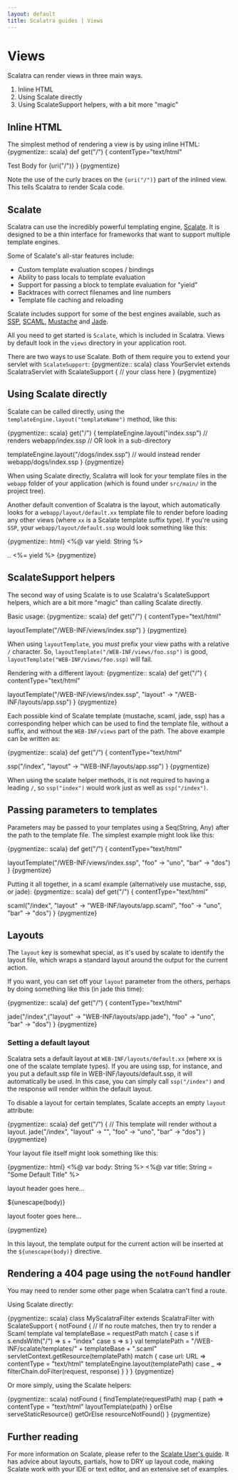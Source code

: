 ```yaml
---
layout: default
title: Scalatra guides | Views
---
```


<div class="page-header">
  <h1>Views</h1>
</div>

Scalatra can render views in three main ways.

1. Inline HTML
1. Using Scalate directly
1. Using ScalateSupport helpers, with a bit more "magic"

## Inline HTML

The simplest method of rendering a view is by using inline HTML:
{pygmentize:: scala}
def get("/") {
  contentType="text/html"

  <html>
  <head><title>Test</title></head>
  <body>Test Body for {uri("/")}</body>
  </html>
}
{pygmentize}

Note the use of the curly braces on the `{uri("/")}` part of the inlined view.
This tells Scalatra to render Scala code.

## Scalate

Scalatra can use the incredibly powerful templating engine,
[Scalate][scalate]. It is designed to be a thin interface for frameworks
that want to support multiple template engines.

[scalate]: http://scalate.fusesource.org/documentation/user-guide.html

Some of Scalate's all-star features include:

*   Custom template evaluation scopes / bindings
*   Ability to pass locals to template evaluation
*   Support for passing a block to template evaluation for "yield"
*   Backtraces with correct filenames and line numbers
*   Template file caching and reloading

Scalate includes support for some of the best engines available, such as
[SSP][ssp], [SCAML][scaml], [Mustache][mustache] and [Jade][jade].

[ssp]: http://scalate.fusesource.org/documentation/ssp-reference.html
[scaml]: http://scalate.fusesource.org/documentation/scaml-reference.html
[mustache]: http://scalate.fusesource.org/documentation/mustache.html
[jade]: http://scalate.fusesource.org/documentation/jade.html

All you need to get started is `Scalate`, which is included in Scalatra. Views
by default look in the `views` directory in your application root.

There are two ways to use Scalate. Both of them require you to extend your
servlet with `ScalateSupport`:
{pygmentize:: scala}
class YourServlet extends ScalatraServlet with ScalateSupport {
  // your class here
}
{pygmentize}

## Using Scalate directly

Scalate can be called directly, using the
`templateEngine.layout("templateName")` method, like this:

{pygmentize:: scala}
get("/") {
  templateEngine.layout("index.ssp")
  // renders webapp/index.ssp
  // OR look in a sub-directory

  templateEngine.layout("/dogs/index.ssp")
  // would instead render webapp/dogs/index.ssp
}
{pygmentize}

When using Scalate directly, Scalatra will look for your template files
in the `webapp` folder of your application (which is found under `src/main/`
in the project tree).

Another default convention of Scalatra is the layout, which automatically
looks for a `webapp/layout/default.xx` template file to render before loading any
other views (where `xx` is a Scalate template suffix type). If you're using
`SSP`, your `webapp/layout/default.ssp` would look something like this:

{pygmentize:: html}
<%@ var yield: String %>
<html>
  <head>..</head>
  <body>
    <%= yield %>
  </body>
</html>
{pygmentize}

## ScalateSupport helpers

The second way of using Scalate is to use Scalatra's ScalateSupport helpers, which
are a bit more "magic" than calling Scalate directly.

Basic usage:
{pygmentize:: scala}
def get("/") {
  contentType="text/html"

  layoutTemplate("/WEB-INF/views/index.ssp")
}
{pygmentize}

When using `layoutTemplate`, you *must* prefix your view paths with a relative
`/` character. So, `layoutTemplate("/WEB-INF/views/foo.ssp")` is good,
`layoutTemplate("WEB-INF/views/foo.ssp)` will fail.

Rendering with a different layout:
{pygmentize:: scala}
def get("/") {
  contentType="text/html"

  layoutTemplate("/WEB-INF/views/index.ssp", "layout" -> "/WEB-INF/layouts/app.ssp")
}
{pygmentize}

Each possible kind of Scalate template (mustache, scaml, jade, ssp) has a
corresponding helper which can be used to find the template file, without a
suffix, and without the `WEB-INF/views` part of the path. The above example can be
written as:

{pygmentize:: scala}
def get("/") {
  contentType="text/html"

  ssp("/index", "layout" -> "WEB-INF/layouts/app.ssp")
}
{pygmentize}

When using the scalate helper methods, it is not required to having a leading
`/`, so `ssp("index")` would work just as well as `ssp("/index")`.

## Passing parameters to templates

Parameters may be passed to your templates using a Seq(String, Any) after the
path to the template file. The simplest example might look like this:

{pygmentize:: scala}
def get("/") {
  contentType="text/html"

  layoutTemplate("/WEB-INF/views/index.ssp", "foo" -> "uno", "bar" -> "dos")
}
{pygmentize}

Putting it all together, in a scaml example (alternatively use mustache, ssp,
or jade):
{pygmentize:: scala}
def get("/") {
  contentType="text/html"

  scaml("/index", "layout" -> "WEB-INF/layouts/app.scaml", "foo" -> "uno", "bar" -> "dos")
}
{pygmentize}

## Layouts

The `layout` key is somewhat special, as it's used by scalate to identify the
layout file, which wraps a standard layout around the output for the current
action.

If you want, you can set off your `layout` parameter from the others, perhaps
by doing something like this (in jade this time):

{pygmentize:: scala}
def get("/") {
  contentType="text/html"

  jade("/index",("layout" -> "WEB-INF/layouts/app.jade"), "foo" -> "uno", "bar" -> "dos")
}
{pygmentize}

### Setting a default layout

Scalatra sets a default layout at `WEB-INF/layouts/default.xx` (where xx
is one of the scalate template types). If you are using ssp, for instance, and
you put a default.ssp file in WEB-INF/layouts/default.ssp, it will
automatically be used. In this case, you can simply call `ssp("/index")` and the
response will render within the default layout.

To disable a layout for certain templates, Scalate accepts an empty `layout`
attribute:

{pygmentize:: scala}
def get("/") {
  // This template will render without a layout.
  jade("/index", "layout" -> "", "foo" -> "uno", "bar" -> "dos")
}
{pygmentize}

Your layout file itself might look something like this:

{pygmentize:: html}
<%@ var body: String %>
<%@ var title: String = "Some Default Title" %>
<html>
<head>
  <title>${title}</title>
</head>
<body>
  <p>layout header goes here...</p>

  ${unescape(body)}

  <p>layout footer goes here...</p>
</body>
</html>
{pygmentize}

In this layout, the template output for the current action will be inserted
at the `${unescape(body)}` directive.


## Rendering a 404 page using the `notFound` handler

You may need to render some other page when Scalatra can't find a route.

Using Scalate directly:

{pygmentize:: scala}
class MyScalatraFilter extends ScalatraFilter with ScalateSupport {
  notFound {
    // If no route matches, then try to render a Scaml template
    val templateBase = requestPath match {
      case s if s.endsWith("/") => s + "index"
      case s => s
    }
    val templatePath = "/WEB-INF/scalate/templates/" + templateBase + ".scaml"
    servletContext.getResource(templatePath) match {
      case url: URL =>
        contentType = "text/html"
        templateEngine.layout(templatePath)
      case _ =>
        filterChain.doFilter(request, response)
    }
  }
}
{pygmentize}

Or more simply, using the Scalate helpers:

{pygmentize:: scala}
notFound {
  findTemplate(requestPath) map { path =>
    contentType = "text/html"
    layoutTemplate(path)
  } orElse serveStaticResource() getOrElse resourceNotFound()
}
{pygmentize}

## Further reading

For more information on Scalate, please refer to the [Scalate User's guide][sug].
It has advice about layouts, partials, how to DRY up layout code, making Scalate
work with your IDE or text editor, and an extensive set of examples.

[sug]: http://scalate.fusesource.org/documentation/user-guide.html
